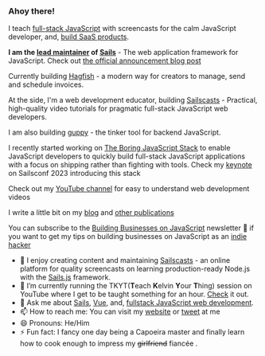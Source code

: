 ### Ahoy there!

I teach [full-stack JavaScript](https://sailscasts.com) with screencasts for the calm JavaScript developer, and, [build SaaS products](https://hagfish.io). 

**I am the [lead maintainer](https://twitter.com/Dominus_Kelvin/status/1669063700144070662?s=20) of [Sails](https://sailsjs.com)** - The web application framework for JavaScript. Check out [the official announcement blog post](https://blog.sailscasts.com/announcing-the-lead-maintainer-of-sails)

Currently building [Hagfish](https://hagfish.io) - a modern way for creators to manage, send and schedule invoices.

At the side, I'm a web development educator, building [Sailscasts](https://sailcasts.com) - Practical, high-quality video tutorials for pragmatic full-stack JavaScript web developers.

I am also building [guppy](https://sailscast.com/guppy) - the tinker tool for backend JavaScript.

I recently started working on [The Boring JavaScript Stack](https://github.com/sailscastshq/boring-stack) to enable JavaScript developers to quickly build full-stack JavaScript applications with a focus on shipping rather than fighting with tools. Check my [keynote](https://youtu.be/qX69jEyAIc0) on Sailsconf 2023 introducing this stack

Check out my [YouTube channel](https://youtube.com/@dominuskelvin) for easy to understand web development videos

I write a little bit on my [blog](https://dominuskelvin.dev/blog) and [other publications](https://dominuskelvin.dev/articles)

You can subscribe to the [Building Businesses on JavaScript](https://newsletter.dominuskelvin.dev) newsletter 📧 if you want to get my tips on building businesses on JavaScript as an [indie hacker](https://newsletter.dominuskelvin.dev/p/what-is-indie-hacking)

- 🔭  I enjoy creating content and maintaining [Sailscasts](https://sailscasts.com) - an online platform for quality screencasts on learning production-ready Node.js with the [Sails.js](https://sailsjs.com) framework.
- 🌱 I’m currently running the TKYT(**T**each **K**elvin **Y**our **T**hing) session on YouTube where I get to be taught something for an hour. [Check](https://youtube.com/@dominuskelvin) it out.
- 💬 Ask me about [Sails](https://sailsjs.com), [Vue](https://vuejs.org), and, [fullstack JavaScript web development](https://sailscasts.com/boring).
- 📫 How to reach me: You can visit my [website](https://dominuskelvin.dev) or [tweet](https://twitter.com/dominus_kelvin) at me
- 😄 Pronouns: He/Him
- ⚡ Fun fact: I fancy one day being a Capoeira master and finally learn how to cook enough to impress my ~~girlfriend~~ fiancée .
